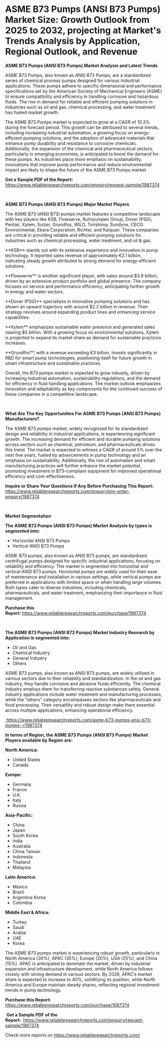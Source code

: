 <p><h1>ASME B73 Pumps (ANSI B73 Pumps) Market Size: Growth Outlook from 2025 to 2032, projecting at Market's Trends Analysis by Application, Regional Outlook, and Revenue</h1></p><p><strong>ASME B73 Pumps (ANSI B73 Pumps) Market Analysis and Latest Trends</strong></p>
<p><p>ASME B73 Pumps, also known as ANSI B73 Pumps, are a standardized series of chemical process pumps designed for various industrial applications. These pumps adhere to specific dimensional and performance specifications set by the American Society of Mechanical Engineers (ASME) to ensure compatibility and efficiency in handling corrosive and hazardous fluids. The rise in demand for reliable and efficient pumping solutions in industries such as oil and gas, chemical processing, and water treatment has fueled market growth.</p><p>The ASME B73 Pumps market is expected to grow at a CAGR of 10.3% during the forecast period. This growth can be attributed to several trends, including increasing industrial automation, a growing focus on energy-efficient pumping solutions, and the adoption of advanced materials that enhance pump durability and resistance to corrosive chemicals. Additionally, the expansion of the chemical and pharmaceutical sectors, particularly in emerging economies, is anticipated to boost the demand for these pumps. As industries place more emphasis on sustainability, innovations that improve pump performance and reduce environmental impact are likely to shape the future of the ASME B73 Pumps market.</p></p>
<p><strong>Get a Sample PDF of the Report:&nbsp;</strong> <a href="https://www.reliableresearchreports.com/enquiry/request-sample/1987374?utm_campaign=2219&utm_medium=2&utm_source=Github&utm_content=ia&utm_term=02032025&utm_id=asme-b73-pumps-ansi-b73-pumps">https://www.reliableresearchreports.com/enquiry/request-sample/1987374</a></p>
<p>&nbsp;</p>
<p><strong>ASME B73 Pumps (ANSI B73 Pumps) Major Market Players</strong></p>
<p><p>The ASME B73 (ANSI B73) pumps market features a competitive landscape with key players like KSB, Flowserve, Ruhrpumpen Group, Dover (PSG), Pentair, Xylem, Sulzer, Grundfos, WILO, Torishima, Sundyne, CECO Environmental, Ebara Corporation, Richter, and Kaiquan. These companies are critical in providing reliable and efficient pumping solutions for industries such as chemical processing, water treatment, and oil & gas.</p><p>**KSB** stands out with its extensive experience and innovation in pump technology. It reported sales revenue of approximately €2.1 billion, indicating steady growth attributed to strong demand for energy-efficient solutions.</p><p>**Flowserve** is another significant player, with sales around $3.9 billion, driven by an extensive product portfolio and global presence. The company focuses on service and performance efficiency, anticipating further growth in energy and water sectors.</p><p>**Dover (PSG)** specializes in innovative pumping solutions and has shown an upward trajectory with around $2.2 billion in revenue. Their strategy revolves around expanding product lines and enhancing service capabilities.</p><p>**Xylem** emphasizes sustainable water presence and generated sales nearing $5 billion. With a growing focus on environmental solutions, Xylem is projected to expand its market share as demand for sustainable practices increases.</p><p>**Grundfos**, with a revenue exceeding €3 billion, invests significantly in R&D for smart pump technologies, positioning itself for future growth in smart infrastructure and sustainable practices.</p><p>Overall, the B73 pumps market is expected to grow robustly, driven by increasing industrial automation, sustainability regulations, and the demand for efficiency in fluid handling applications. The market outlook emphasizes innovation and adaptability as key components for the continued success of these companies in a competitive landscape.</p></p>
<p>&nbsp;</p>
<p><strong>What Are The Key Opportunities For ASME B73 Pumps (ANSI B73 Pumps) Manufacturers?</strong></p>
<p><p>The ASME B73 pumps market, widely recognized for its standardized design and reliability in industrial applications, is experiencing significant growth. The increasing demand for efficient and durable pumping solutions across sectors such as chemical, petroleum, and pharmaceuticals drives this trend. The market is expected to witness a CAGR of around 5% over the next five years, fueled by advancements in pump technology and an emphasis on sustainability. Additionally, the rise of automation and smart manufacturing practices will further enhance the market potential, promoting investment in B73-compliant equipment for improved operational efficiency and cost-effectiveness.</p></p>
<p><strong>Inquire or Share Your Questions If Any Before Purchasing This Report:</strong> <a href="https://www.reliableresearchreports.com/enquiry/pre-order-enquiry/1987374?utm_campaign=2219&utm_medium=2&utm_source=Github&utm_content=ia&utm_term=02032025&utm_id=asme-b73-pumps-ansi-b73-pumps">https://www.reliableresearchreports.com/enquiry/pre-order-enquiry/1987374</a></p>
<p>&nbsp;</p>
<p><strong>Market Segmentation</strong></p>
<p><strong>The ASME B73 Pumps (ANSI B73 Pumps) Market Analysis by types is segmented into:</strong></p>
<p><ul><li>Horizontal ANSI B73 Pumps</li><li>Vertical ANSI B73 Pumps</li></ul></p>
<p><p>ASME B73 pumps, also known as ANSI B73 pumps, are standardized centrifugal pumps designed for specific industrial applications, focusing on reliability and efficiency. The market is segmented into horizontal and vertical ANSI B73 pumps. Horizontal pumps are widely used for their ease of maintenance and installation in various settings, while vertical pumps are preferred in applications with limited space or when handling large volumes. Both types cater to diverse industries, including chemicals, pharmaceuticals, and water treatment, emphasizing their importance in fluid management.</p></p>
<p><strong>Purchase this Report:&nbsp;</strong><a href="https://www.reliableresearchreports.com/purchase/1987374?utm_campaign=2219&utm_medium=2&utm_source=Github&utm_content=ia&utm_term=02032025&utm_id=asme-b73-pumps-ansi-b73-pumps">https://www.reliableresearchreports.com/purchase/1987374</a></p>
<p>&nbsp;</p>
<p><strong>The ASME B73 Pumps (ANSI B73 Pumps) Market Industry Research by Application is segmented into:</strong></p>
<p><ul><li>Oil and Gas</li><li>Chemical Industry</li><li>General Industry</li><li>Others</li></ul></p>
<p><p>ASME B73 pumps, also known as ANSI B73 pumps, are widely utilized in various sectors due to their reliability and standardization. In the oil and gas industry, they handle corrosive and abrasive fluids efficiently. The chemical industry employs them for transferring reactive substances safely. General industry applications include water treatment and manufacturing processes, while the "others" category encompasses sectors like pharmaceuticals and food processing. Their versatility and robust design make them essential across multiple applications, enhancing operational efficiency.</p></p>
<p><a href="https://www.reliableresearchreports.com/asme-b73-pumps-ansi-b73-pumps--r1987374?utm_campaign=2219&utm_medium=2&utm_source=Github&utm_content=ia&utm_term=02032025&utm_id=asme-b73-pumps-ansi-b73-pumps">&nbsp;https://www.reliableresearchreports.com/asme-b73-pumps-ansi-b73-pumps--r1987374</a></p>
<p><strong>In terms of Region, the ASME B73 Pumps (ANSI B73 Pumps) Market Players available by Region are:</strong></p>
<p>
    <p> <strong> North America: </strong>
        <ul>
            <li>United States</li>
            <li>Canada</li>
        </ul>
        </p> 
    <p> <strong> Europe: </strong>
        <ul>
            <li>Germany</li>
            <li>France</li>
            <li>U.K.</li>
            <li>Italy</li>
            <li>Russia</li>
        </ul>
        </p> 
    <p> <strong> Asia-Pacific: </strong>
        <ul>
            <li>China</li>
            <li>Japan</li>
            <li>South Korea</li>
            <li>India</li>
            <li>Australia</li>
            <li>China Taiwan</li>
            <li>Indonesia</li>
            <li>Thailand</li>
            <li>Malaysia</li>
        </ul>
        </p> 
    <p> <strong> Latin America: </strong>
        <ul>
            <li>Mexico</li>
            <li>Brazil</li>
            <li>Argentina Korea</li>
            <li>Colombia</li>
        </ul>
        </p> 
    <p> <strong> Middle East & Africa: </strong>
        <ul>
            <li>Turkey</li>
            <li>Saudi</li>
            <li>Arabia</li>
            <li>UAE</li>
            <li>Korea</li>
        </ul>
    </p>
    </p>
<p><p>The ASME B73 pumps market is experiencing robust growth, particularly in North America (30%), APAC (35%), Europe (20%), USA (25%), and China (15%). APAC is anticipated to dominate the market, driven by industrial expansion and infrastructure development, while North America follows closely with strong demand in various sectors. By 2026, APAC’s market share is expected to increase to 40%, solidifying its position, while North America and Europe maintain steady shares, reflecting regional investment trends in pump technology.</p></p>
<p><strong>Purchase this Report: </strong><a href="https://www.reliableresearchreports.com/purchase/1987374?utm_campaign=2219&utm_medium=2&utm_source=Github&utm_content=ia&utm_term=02032025&utm_id=asme-b73-pumps-ansi-b73-pumps">https://www.reliableresearchreports.com/purchase/1987374</a></p>
<p>&nbsp;<strong>Get a Sample PDF of the Report:&nbsp;&nbsp;</strong><a href="https://www.reliableresearchreports.com/enquiry/request-sample/1987374?utm_campaign=2219&utm_medium=2&utm_source=Github&utm_content=ia&utm_term=02032025&utm_id=asme-b73-pumps-ansi-b73-pumps">https://www.reliableresearchreports.com/enquiry/request-sample/1987374</a></p>
<p><strong></strong></p>
<p>Check more reports on <a href="https://www.reliableresearchreports.com/?utm_campaign=2219&utm_medium=2&utm_source=Github&utm_content=ia&utm_term=02032025&utm_id=asme-b73-pumps-ansi-b73-pumps">https://www.reliableresearchreports.com/</a></p>